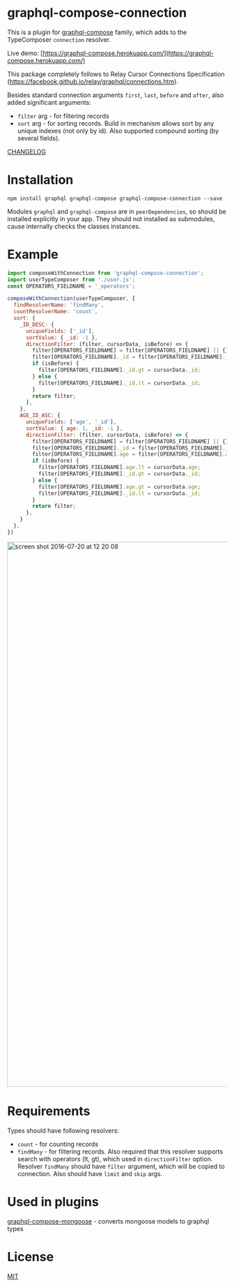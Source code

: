 graphql-compose-connection
======================
This is a plugin for [graphql-compose](https://github.com/nodkz/graphql-compose) family, which adds to the TypeComposer `connection` resolver.

Live demo: [https://graphql-compose.herokuapp.com/](https://graphql-compose.herokuapp.com/)

This package completely follows to Relay Cursor Connections Specification (https://facebook.github.io/relay/graphql/connections.htm).

Besides standard connection arguments `first`, `last`, `before` and `after`, also added significant arguments:
* `filter` arg - for filtering records
* `sort` arg - for sorting records. Build in mechanism allows sort by any unique indexes (not only by id). Also supported compound sorting (by several fields).

[CHANGELOG](https://github.com/nodkz/graphql-compose-connection/blob/master/CHANGELOG.md)

Installation
============
```
npm install graphql graphql-compose graphql-compose-connection --save
```

Modules `graphql` and `graphql-compose` are in `peerDependencies`, so should be installed explicitly in your app. They should not installed as submodules, cause internally checks the classes instances.


Example
=======
```js
import composeWithConnection from 'graphql-compose-connection';
import userTypeComposer from './user.js';
const OPERATORS_FIELDNAME = '_operators';

composeWithConnection(userTypeComposer, {
  findResolverName: 'findMany',
  countResolverName: 'count',
  sort: {
    _ID_DESC: {
      uniqueFields: ['_id'],
      sortValue: { _id: -1 },
      directionFilter: (filter, cursorData, isBefore) => {
        filter[OPERATORS_FIELDNAME] = filter[OPERATORS_FIELDNAME] || {};
        filter[OPERATORS_FIELDNAME]._id = filter[OPERATORS_FIELDNAME]._id || {};
        if (isBefore) {
          filter[OPERATORS_FIELDNAME]._id.gt = cursorData._id;
        } else {
          filter[OPERATORS_FIELDNAME]._id.lt = cursorData._id;
        }
        return filter;
      },
    },
    AGE_ID_ASC: {
      uniqueFields: ['age', '_id'],
      sortValue: { age: 1, _id: -1 },
      directionFilter: (filter, cursorData, isBefore) => {
        filter[OPERATORS_FIELDNAME] = filter[OPERATORS_FIELDNAME] || {};
        filter[OPERATORS_FIELDNAME]._id = filter[OPERATORS_FIELDNAME]._id || {};
        filter[OPERATORS_FIELDNAME].age = filter[OPERATORS_FIELDNAME].age || {};
        if (isBefore) {
          filter[OPERATORS_FIELDNAME].age.lt = cursorData.age;
          filter[OPERATORS_FIELDNAME]._id.gt = cursorData._id;
        } else {
          filter[OPERATORS_FIELDNAME].age.gt = cursorData.age;
          filter[OPERATORS_FIELDNAME]._id.lt = cursorData._id;
        }
        return filter;
      },
    }
  },
})
```
<img width="1249" alt="screen shot 2016-07-20 at 12 20 08" src="https://cloud.githubusercontent.com/assets/1946920/16976899/67a5e0f8-4e74-11e6-87e5-fc4574deaaab.png">

Requirements
============
Types should have following resolvers:
* `count` - for counting records
* `findMany` - for filtering records. Also required that this resolver supports search with operators (lt, gt), which used in `directionFilter` option. Resolver `findMany` should have `filter` argument, which will be copied to connection. Also should have `limit` and `skip` args.

Used in plugins
===============
[graphql-compose-mongoose](https://github.com/nodkz/graphql-compose-mongoose) - converts mongoose models to graphql types


License
=======
[MIT](https://github.com/nodkz/graphql-compose-connection/blob/master/LICENSE.md)
